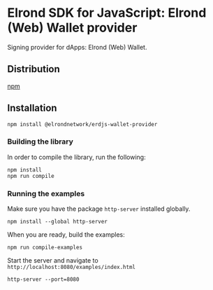# Elrond SDK for JavaScript: Elrond (Web) Wallet provider

Signing provider for dApps: Elrond (Web) Wallet. 

## Distribution

[npm](https://www.npmjs.com/package/@elrondnetwork/erdjs-wallet-provider)

## Installation

```
npm install @elrondnetwork/erdjs-wallet-provider
```

### Building the library

In order to compile the library, run the following:

```
npm install
npm run compile
```

### Running the examples

Make sure you have the package `http-server` installed globally.

```
npm install --global http-server
```

When you are ready, build the examples:

```
npm run compile-examples
```

Start the server and navigate to `http://localhost:8080/examples/index.html`

```
http-server --port=8080
```
